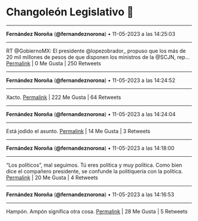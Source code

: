 # Changoleón Legislativo 🙈
*****
**Fernández Noroña** (**@fernandeznorona**) • 11-05-2023 a las 14:25:03
*****
RT @GobiernoMX: El presidente @lopezobrador_ propuso que los más de 20 mil millones de pesos de que disponen los ministros de la @SCJN, rep…
[Permalink](https://twitter.com/fernandeznorona/status/1656787529578995714) | 0 Me Gusta | 250 Retweets
*****
**Fernández Noroña** (**@fernandeznorona**) • 11-05-2023 a las 14:24:52
*****
Xacto.
[Permalink](https://twitter.com/fernandeznorona/status/1656787485689786369) | 222 Me Gusta | 64 Retweets
*****
**Fernández Noroña** (**@fernandeznorona**) • 11-05-2023 a las 14:24:04
*****
Está jodido el asunto.
[Permalink](https://twitter.com/fernandeznorona/status/1656787284249956353) | 14 Me Gusta | 3 Retweets
*****
**Fernández Noroña** (**@fernandeznorona**) • 11-05-2023 a las 14:18:00
*****
“Los políticos”, mal seguimos. Tú eres política y muy política. Como bien dice el compañero presidente, se confunde la politiquería con la política.
[Permalink](https://twitter.com/fernandeznorona/status/1656785757712048128) | 20 Me Gusta | 4 Retweets
*****
**Fernández Noroña** (**@fernandeznorona**) • 11-05-2023 a las 14:16:53
*****
Hampón. Ampón significa otra cosa.
[Permalink](https://twitter.com/fernandeznorona/status/1656785474231623680) | 28 Me Gusta | 5 Retweets